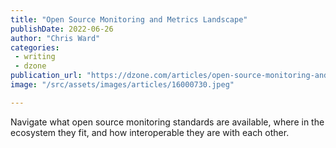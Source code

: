 ```yaml
---
title: "Open Source Monitoring and Metrics Landscape"
publishDate: 2022-06-26
author: "Chris Ward"
categories:
 - writing
 - dzone
publication_url: "https://dzone.com/articles/open-source-monitoring-and-metrics-landscape"
image: "/src/assets/images/articles/16000730.jpeg"

---
```

Navigate what open source monitoring standards are available, where in the ecosystem they fit, and how interoperable they are with each other.

